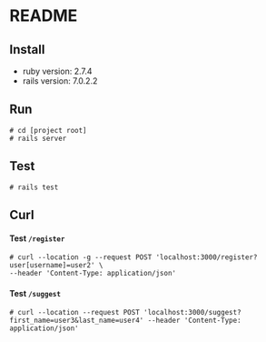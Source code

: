 # README

## Install

* ruby version: 2.7.4
* rails version: 7.0.2.2

## Run

```shell
# cd [project root]
# rails server

```

## Test

```shell
# rails test
```

## Curl

#### Test `/register`

```shell
# curl --location -g --request POST 'localhost:3000/register?user[username]=user2' \
--header 'Content-Type: application/json'

```
#### Test `/suggest`

```shell
# curl --location --request POST 'localhost:3000/suggest?first_name=user3&last_name=user4' --header 'Content-Type: application/json'
```


